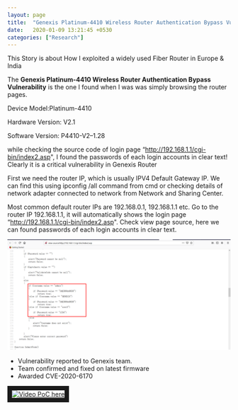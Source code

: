 ```yaml
---
layout: page
title:  "Genexis Platinum-4410 Wireless Router Authentication Bypass Vulnerability (CVE-2020-6170)"
date:   2020-01-09 13:21:45 +0530
categories: ["Research"]
---
```


This Story is about How I exploited a widely used Fiber Router in Europe & India

The **Genexis Platinum-4410 Wireless Router Authentication Bypass Vulnerability** is the one I found when I was was simply browsing the router pages.

Device Model:Platinum-4410

Hardware Version: V2.1

Software Version: P4410-V2–1.28

while checking the source code of login page “http://192.168.1.1/cgi-bin/index2.asp", I found the passwords of each login accounts in clear text! Clearly it is a critical vulnerability in Genexis Router

First we need the router IP, which is usually IPV4 Default Gateway IP. We can find this using ipconfig /all command from cmd or checking details of network adapter connected to network from Network and Sharing Center.

Most common default router IPs are 192.168.0.1, 192.168.1.1 etc. Go to the router IP 192.168.1.1, it will automatically shows the login page “http://192.168.1.1/cgi-bin/index2.asp". Check view page source, here we can found passwords of each login accounts in clear text.

![image1](/assets/img/genexis.png)

* Vulnerability reported to Genexis team.
* Team confirmed and fixed on latest firmware
* Awarded CVE-2020-6170

<a href="http://www.youtube.com/watch?feature=player_embedded&v=IO_Ez4XH-0Y
" target="_blank"><img src="http://img.youtube.com/vi/YIO_Ez4XH-0Y/0.jpg" 
alt="Video PoC here" width="240" height="180" border="10" /></a>



